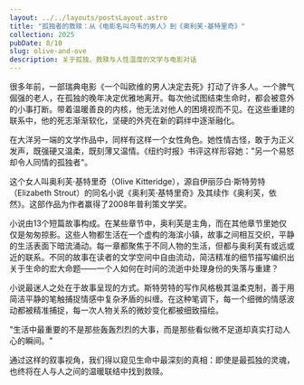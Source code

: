 ```yaml
---
layout: ../../layouts/postsLayout.astro
title: "孤独者的救赎：从《电影名叫乌韦的男人》到《奥利芙·基特里奇》"
collection: 2025
pubDate: 8/10
slug: olive-and-ove
description: 关于孤独、救赎与人性温度的文学与电影对话
---
```



很多年前，一部瑞典电影《一个叫欧维的男人决定去死》打动了许多人。一个脾气倔强的老人，在孤独的晚年决定优雅地离开。每次他试图结束生命时，都会被意外的小事打断。带着温暖善良的内核，他无法对他人的困境视而不见。在这些重建的联系中，他的死志渐渐软化，坚硬的外壳在新的羁绊中逐渐融化。



在大洋另一端的文学作品中，同样有这样一个女性角色。她性情古怪，敢于为正义发声，既强硬又温柔，既刻薄又温情。《纽约时报》书评这样形容她："另一个易怒却令人同情的孤独者"。

这个女人叫奥利芙·基特里奇（Olive Kitteridge），源自伊丽莎白·斯特劳特（Elizabeth Strout）的同名小说《奥利芙·基特里奇》及其续作《奥利芙，依然》。这部作品为作者赢得了2008年普利策文学奖。



小说由13个短篇故事构成。在某些章节中，奥利芙是主角，而在其他章节里她仅仅是匆匆掠影。这些人物都生活在一个虚构的海滨小镇，故事之间相互交织，平静的生活表面下暗流涌动。每一章都聚焦于不同人物的生活，但都与奥利芙有或远或近的联系。不同的故事在读者的文学空间中自由流动，简洁精准的细节描写编织出关于生命的宏大命题——一个人如何在时间的流逝中处理身份的失落与重建？



小说最迷人之处在于故事呈现的方式。斯特劳特的写作风格极其温柔克制，善于用简洁平静的笔触捕捉情感中复杂矛盾的纠缠。在这种笔调下，每一个细微的情感波动都被精准捕捉，每一次人物关系的微妙变化都被细致描绘。

"生活中最重要的不是那些轰轰烈烈的大事，而是那些看似微不足道却真实打动人心的瞬间。" 

通过这样的叙事视角，我们得以窥见生命中最深刻的真相：即使是最孤独的灵魂，也终将在人与人之间的温暖联结中找到救赎。

